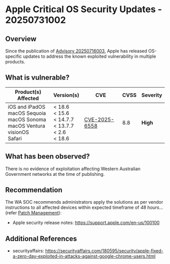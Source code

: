 # Apple Critical OS Security Updates - 20250731002

## Overview

Since the publication of [Advisory 20250716003](https://soc.cyber.wa.gov.au/advisories/20250716003-Google-Chrome-Zero-Day-Vulnerability/), Apple has released OS-specific updates to address the known exploited vulnerability in multiple products.

## What is vulnerable?

| Product(s) Affected                                                                              | Version(s)                                                           | CVE                                                                    | CVSS | Severity |
| ------------------------------------------------------------------------------------------------ | -------------------------------------------------------------------- | ---------------------------------------------------------------------- | ---- | -------- |
| iOS and iPadOS <br> macOS Sequoia <br> macOS Sonoma <br> macOS Ventura <br> visionOS <br> Safari | < 18.6 <br> < 15.6 <br> < 14.7.7 <br> < 13.7.7<br> < 2.6 <br> < 18.6 | [CVE-2025-6558](https://nvd.nist.gov/vuln/detail/CVE-2025-6558) | 8.8  | **High** |

## What has been observed?

There is no evidence of exploitation affecting Western Australian Government networks at the time of publishing.

## Recommendation

The WA SOC recommends administrators apply the solutions as per vendor instructions to all affected devices within expected timeframe of *48 hours...* (refer [Patch Management](../guidelines/patch-management.md)):

- Apple security release notes: <https://support.apple.com/en-us/100100>

## Additional References

- securityaffairs: <https://securityaffairs.com/180595/security/apple-fixed-a-zero-day-exploited-in-attacks-against-google-chrome-users.html>
